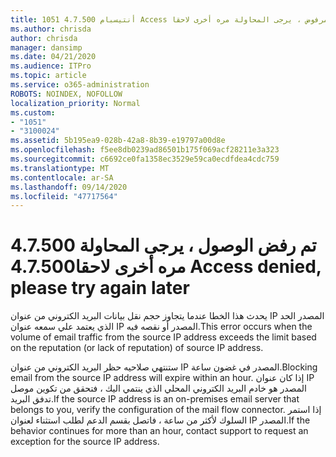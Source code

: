 ```yaml
---
title: 1051 أنتيسبام 4.7.500 Access مرفوض ، يرجى المحاولة مره أخرى لاحقا
ms.author: chrisda
author: chrisda
manager: dansimp
ms.date: 04/21/2020
ms.audience: ITPro
ms.topic: article
ms.service: o365-administration
ROBOTS: NOINDEX, NOFOLLOW
localization_priority: Normal
ms.custom:
- "1051"
- "3100024"
ms.assetid: 5b195ea9-028b-42a8-8b39-e19797a00d8e
ms.openlocfilehash: f5ee8db0239ad86501b175f069acf28211e3a323
ms.sourcegitcommit: c6692ce0fa1358ec3529e59ca0ecdfdea4cdc759
ms.translationtype: MT
ms.contentlocale: ar-SA
ms.lasthandoff: 09/14/2020
ms.locfileid: "47717564"
---
```

# <a name="47500-access-denied-please-try-again-later"></a><span data-ttu-id="db302-102">4.7.500 تم رفض الوصول ، يرجى المحاولة مره أخرى لاحقا</span><span class="sxs-lookup"><span data-stu-id="db302-102">4.7.500 Access denied, please try again later</span></span>

<span data-ttu-id="db302-103">يحدث هذا الخطا عندما يتجاوز حجم نقل بيانات البريد الكتروني من عنوان IP المصدر الحد الذي يعتمد علي سمعه عنوان IP المصدر أو نقصه فيه.</span><span class="sxs-lookup"><span data-stu-id="db302-103">This error occurs when the volume of email traffic from the source IP address exceeds the limit based on the reputation (or lack of reputation) of source IP address.</span></span>

<span data-ttu-id="db302-104">ستنتهي صلاحيه حظر البريد الكتروني من عنوان IP المصدر في غضون ساعة.</span><span class="sxs-lookup"><span data-stu-id="db302-104">Blocking email from the source IP address will expire within an hour.</span></span> <span data-ttu-id="db302-105">إذا كان عنوان IP المصدر هو خادم البريد الكتروني المحلي الذي ينتمي اليك ، فتحقق من تكوين موصل تدفق البريد.</span><span class="sxs-lookup"><span data-stu-id="db302-105">If the source IP address is an on-premises email server that belongs to you, verify the configuration of the mail flow connector.</span></span> <span data-ttu-id="db302-106">إذا استمر السلوك لأكثر من ساعة ، فاتصل بقسم الدعم لطلب استثناء لعنوان IP المصدر.</span><span class="sxs-lookup"><span data-stu-id="db302-106">If the behavior continues for more than an hour, contact support to request an exception for the source IP address.</span></span>
